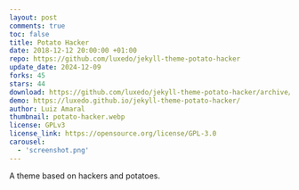 ```yaml
---
layout: post
comments: true
toc: false
title: Potato Hacker
date: 2018-12-12 20:00:00 +01:00
repo: https://github.com/luxedo/jekyll-theme-potato-hacker
update_date: 2024-12-09
forks: 45
stars: 44
download: https://github.com/luxedo/jekyll-theme-potato-hacker/archive/master.zip
demo: https://luxedo.github.io/jekyll-theme-potato-hacker/
author: Luiz Amaral
thumbnail: potato-hacker.webp
license: GPLv3
license_link: https://opensource.org/license/GPL-3.0
carousel:
  - 'screenshot.png'
---
```


A theme based on hackers and potatoes.
